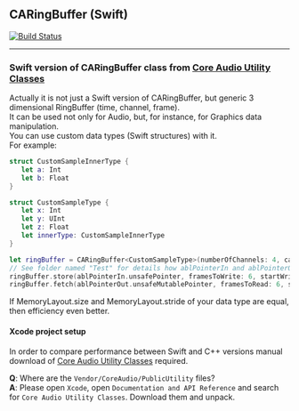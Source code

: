 ## CARingBuffer (Swift)

[![Build Status](https://travis-ci.org/vgorloff/CARingBuffer.svg?branch=master)](https://travis-ci.org/vgorloff/CARingBuffer)

---

### Swift version of CARingBuffer class from [Core Audio Utility Classes](https://www.google.de/search?q=Core+Audio+Utility+Classes)

Actually it is not just a Swift version of CARingBuffer, but generic 3 dimensional RingBuffer (time, channel, frame).   
It can be used not only for Audio, but, for instance, for Graphics data manipulation.   
You can use custom data types (Swift structures) with it.   
For example:

```swift
struct CustomSampleInnerType {
   let a: Int
   let b: Float
}

struct CustomSampleType {
   let x: Int
   let y: UInt
   let z: Float
   let innerType: CustomSampleInnerType
}

let ringBuffer = CARingBuffer<CustomSampleType>(numberOfChannels: 4, capacityFrames: 8)
// See folder named "Test" for details how ablPointerIn and ablPointerOut was defined...
ringBuffer.store(ablPointerIn.unsafePointer, framesToWrite: 6, startWrite: 0)
ringBuffer.fetch(ablPointerOut.unsafeMutablePointer, framesToRead: 6, startRead: 0)
```
If MemoryLayout.size and MemoryLayout.stride of your data type are equal, then efficiency even better.

#### Xcode project setup

In order to compare performance between Swift and C++ versions manual download of [Core Audio Utility Classes](https://www.google.de/search?q=Core+Audio+Utility+Classes) required.


**Q**: Where are the `Vendor/CoreAudio/PublicUtility` files?  
**A**: Please open `Xcode`, open `Documentation and API Reference` and search for `Core Audio Utility Classes`. Download them and unpack.
